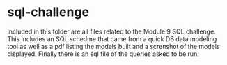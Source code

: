 # sql-challenge

Included in this folder are all files related to the Module 9 SQL challenge.  
This includes an SQL schedme that came from a quick DB data modeling tool as well as a pdf listing the models built and a screnshot of the models displayed.
Finally there is an sql file of the queries asked to be run.

